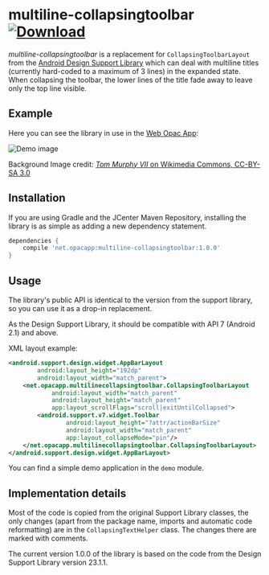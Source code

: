 # multiline-collapsingtoolbar [ ![Download](https://api.bintray.com/packages/opacapp/libs/multiline-collapsingtoolbar/images/download.svg) ](https://bintray.com/opacapp/libs/multiline-collapsingtoolbar/_latestVersion)
_multiline-collapsingtoolbar_ is a replacement for `CollapsingToolbarLayout` from the [Android Design Support Library](https://github.com/android/platform_frameworks_support/tree/master/design) which can deal with multiline titles (currently hard-coded to a maximum of 3 lines) in the expanded state. When collapsing the toolbar, the lower lines of the title fade away to leave only the top line visible.

## Example
Here you can see the library in use in the [Web Opac App](https://github.com/opacapp/opacclient):

![Demo image](https://drop.rami.io/0DyEN/)

Background Image credit: [_Tom Murphy VII_ on Wikimedia Commons, CC-BY-SA 3.0](https://commons.wikimedia.org/wiki/File:Old_book_bindings.jpg)

## Installation

If you are using Gradle and the JCenter Maven Repository, installing the library is as simple as
adding a new dependency statement.

```gradle
dependencies {
    compile 'net.opacapp:multiline-collapsingtoolbar:1.0.0'
}
```

## Usage
The library's public API is identical to the version from the support library, so you can use it as a drop-in replacement.

As the Design Support Library, it should be compatible with API 7 (Android 2.1) and above.

XML layout example:
```xml
<android.support.design.widget.AppBarLayout
        android:layout_height="192dp"
        android:layout_width="match_parent">
    <net.opacapp.multilinecollapsingtoolbar.CollapsingToolbarLayout
            android:layout_width="match_parent"
            android:layout_height="match_parent"
            app:layout_scrollFlags="scroll|exitUntilCollapsed">
        <android.support.v7.widget.Toolbar
                android:layout_height="?attr/actionBarSize"
                android:layout_width="match_parent"
                app:layout_collapseMode="pin"/>
    </net.opacapp.multilinecollapsingtoolbar.CollapsingToolbarLayout>
</android.support.design.widget.AppBarLayout>
```

You can find a simple demo application in the `demo` module.

## Implementation details
Most of the code is copied from the original Support Library classes, the only changes (apart from the package name, imports and automatic code reformatting) are in the `CollapsingTextHelper` class. The changes there are marked with comments.

The current version 1.0.0 of the library is based on the code from the Design Support Library version 23.1.1.
